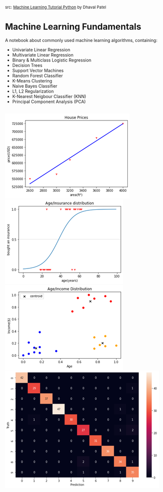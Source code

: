 <font size="2">src: [Machine Learning Tutorial Python](https://www.youtube.com/watch?v=gmvvaobm7eQ) by Dhaval Patel</font>

# Machine Learning Fundamentals

A notebook about commonly used machine learning algorithms, containing:

- Univariate Linear Regression
- Multivariate Linear Regression
- Binary & Multiclass Logistic Regression
- Decision Trees
- Support Vector Machines
- Random Forest Classifier
- K-Means Clustering
- Naive Bayes Classifier
- L1, L2 Regularization
- K-Nearest Neigbour Classifier (KNN)
- Principal Component Analysis (PCA)

<br>![result](img/linear.png)
<br>![result](img/sigmoid.png)
<br>![result](img/cluster.png)
<br>![result](img/cm.png)
